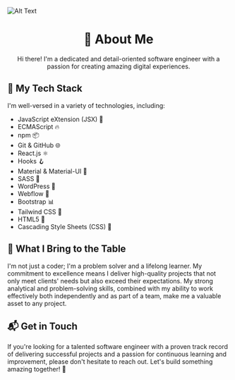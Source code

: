![Alt Text](https://i.ibb.co/61KGjs9/github-header-image-2.png)

<h1 align="center">👋 About Me</h1>

<p align="center">
  Hi there! I'm a dedicated and detail-oriented software engineer with a passion for creating amazing digital experiences.
</p>

<h2>🚀 My Tech Stack</h2>

<p>
  I'm well-versed in a variety of technologies, including:

  - JavaScript eXtension (JSX) 🚀
  - ECMAScript 🔥
  - npm 📦
  - Git & GitHub 🌐
  - React.js ⚛️
  - Hooks 🪝
  - Material & Material-UI 🎨
  - SASS 💅
  - WordPress 📰
  - Webflow 🌟
  - Bootstrap 📊
  - Tailwind CSS 🌈
  - HTML5 📝
  - Cascading Style Sheets (CSS) 🎨
</p>

<h2>🎯 What I Bring to the Table</h2>

<p>
  I'm not just a coder; I'm a problem solver and a lifelong learner. My commitment to excellence means I deliver high-quality projects that not only meet clients' needs but also exceed their expectations. My strong analytical and problem-solving skills, combined with my ability to work effectively both independently and as part of a team, make me a valuable asset to any project.
</p>

<h2>📬 Get in Touch</h2>

<p>
  If you're looking for a talented software engineer with a proven track record of delivering successful projects and a passion for continuous learning and improvement, please don't hesitate to reach out. Let's build something amazing together! 🚀
</p>
<!--
**AbubakarChaudhary/AbubakarChaudhary** is a ✨ _special_ ✨ repository because its `README.md` (this file) appears on your GitHub profile.

Here are some ideas to get you started:

- 🔭 I’m currently working on ...
- 🌱 I’m currently learning ...
- 👯 I’m looking to collaborate on ...
- 🤔 I’m looking for help with ...
- 💬 Ask me about ...
- 📫 How to reach me: ...
- 😄 Pronouns: ...
- ⚡ Fun fact: ...
-->
